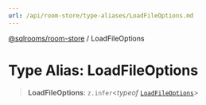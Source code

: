 ```yaml
---
url: /api/room-store/type-aliases/LoadFileOptions.md
---
```

[@sqlrooms/room-store](../index.md) / LoadFileOptions

# Type Alias: LoadFileOptions

> **LoadFileOptions**: `z.infer`<*typeof* [`LoadFileOptions`](../variables/LoadFileOptions.md)>
